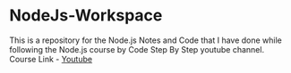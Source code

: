 # NodeJs-Workspace
This is a repository for the Node.js Notes and Code that I have done while following the Node.js course by Code Step By Step youtube channel.
Course Link - <a href="https://youtube.com/playlist?list=PL8p2I9GklV456iofeMKReMTvWLr7Ki9At">Youtube</a>
